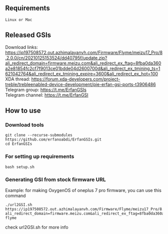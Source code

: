 ## Requirements
    Linux or Mac

## Released GSIs
Download links: https://ip197508572.out.azhimalayanvh.com/Firmware/Flyme/meizu17_Pro/8.2.0.0/cn/20210125153524/dd40795f/update.zip?ali_redirect_domain=firmware.meizu.com&ali_redirect_ex_ftag=8fba0da360a2e81854fc2cf7f9013ce01bdde04d2600700d&ali_redirect_ex_tmining_ts=1621042764&ali_redirect_ex_tmining_expire=3600&ali_redirect_ex_hot=100  
XDA thread: https://forum.xda-developers.com/project-treble/trebleenabled-device-development/pie-erfan-gsi-ports-t3906486  
Telegram group: https://t.me/ErfanGSIs  
Telegram channel: https://t.me/ErfanGSI  

## How to use

### Download tools
```
git clone --recurse-submodules https://github.com/erfanoabdi/ErfanGSIs.git
cd ErfanGSIs
```

### For setting up requirements
    bash setup.sh

### Generating GSI from stock firmware URL
Example: for making OxygenOS of oneplus 7 pro firmware, you can use this command
```
./url2GSI.sh https://ip197508572.out.azhimalayanvh.com/Firmware/Flyme/meizu17_Pro/8.2.0.0/cn/20210125153524/dd40795f/update.zip?ali_redirect_domain=firmware.meizu.com&ali_redirect_ex_ftag=8fba0da360a2e81854fc2cf7f9013ce01bdde04d2600700d&ali_redirect_ex_tmining_ts=1621042764&ali_redirect_ex_tmining_expire=3600&ali_redirect_ex_hot=100 flyme
```
check url2GSI.sh for more info
